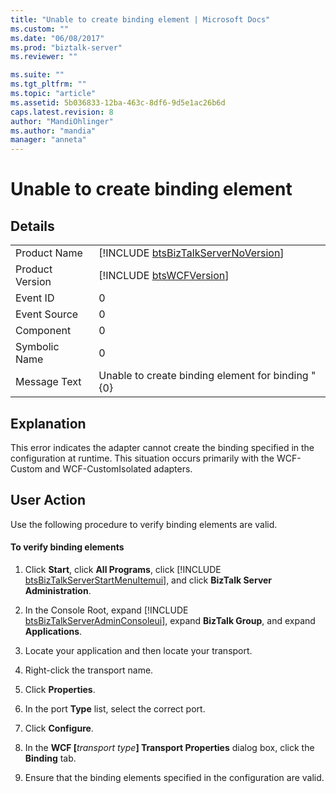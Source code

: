 ```yaml
---
title: "Unable to create binding element | Microsoft Docs"
ms.custom: ""
ms.date: "06/08/2017"
ms.prod: "biztalk-server"
ms.reviewer: ""

ms.suite: ""
ms.tgt_pltfrm: ""
ms.topic: "article"
ms.assetid: 5b036833-12ba-463c-8df6-9d5e1ac26b6d
caps.latest.revision: 8
author: "MandiOhlinger"
ms.author: "mandia"
manager: "anneta"
---
```

# Unable to create binding element
## Details  

|                 |                                                                                     |
|-----------------|-------------------------------------------------------------------------------------|
|  Product Name   | [!INCLUDE [btsBizTalkServerNoVersion](../includes/btsbiztalkservernoversion-md.md)] |
| Product Version |             [!INCLUDE [btsWCFVersion](../includes/btswcfversion-md.md)]             |
|    Event ID     |                                          0                                          |
|  Event Source   |                                          0                                          |
|    Component    |                                          0                                          |
|  Symbolic Name  |                                          0                                          |
|  Message Text   |                  Unable to create binding element for binding "{0}                  |

## Explanation  
 This error indicates the adapter cannot create the binding specified in the configuration at runtime. This situation occurs primarily with the WCF-Custom and WCF-CustomIsolated adapters.  

## User Action  
 Use the following procedure to verify binding elements are valid.  

#### To verify binding elements  

1. Click <strong>Start</strong>, click <strong>All Programs</strong>, click [!INCLUDE [btsBizTalkServerStartMenuItemui](../includes/btsbiztalkserverstartmenuitemui-md.md)], and click <strong>BizTalk Server Administration</strong>.  

2. In the Console Root, expand [!INCLUDE [btsBizTalkServerAdminConsoleui](../includes/btsbiztalkserveradminconsoleui-md.md)], expand <strong>BizTalk Group</strong>, and expand  <strong>Applications</strong>.  

3. Locate your application and then locate your transport.  

4. Right-click the transport name.  

5. Click **Properties**.  

6. In the port **Type** list, select the correct port.  

7. Click **Configure**.  

8. In the <strong>WCF [</strong><em>transport type</em><strong>] Transport Properties</strong> dialog box, click the <strong>Binding</strong> tab.  

9. Ensure that the binding elements specified in the configuration are valid.
